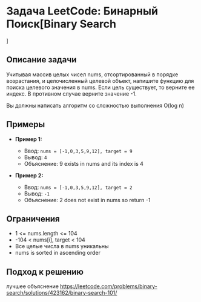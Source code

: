# Задача LeetCode: Бинарный Поиск[Binary Search

]

## Описание задачи

Учитывая массив целых чисел nums, отсортированный в порядке возрастания, и целочисленный целевой объект, напишите
функцию для поиска целевого значения в nums. Если цель существует, то верните ее индекс. В противном случае верните
значение -1.

Вы должны написать алгоритм со сложностью выполнения O(log n)

## Примеры

- **Пример 1:**
    - Ввод: `nums = [-1,0,3,5,9,12], target = 9`
    - Вывод: `4`
    - Объяснение: 9 exists in nums and its index is 4

- **Пример 2:**
    - Ввод: `nums = [-1,0,3,5,9,12], target = 2`
    - Вывод: `-1`
    - Объяснение: 2 does not exist in nums so return -1

## Ограничения

- 1 <= nums.length <= 104
- -104 < nums[i], target < 104
- Все целые числа в nums уникальны
- nums is sorted in ascending order

## Подход к решению

лучшее объяснение https://leetcode.com/problems/binary-search/solutions/423162/binary-search-101/

